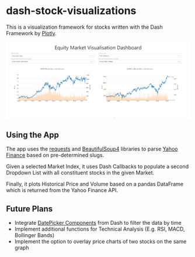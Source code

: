 # dash-stock-visualizations
This is a visualization framework for stocks written with the Dash Framework by [Plotly](https://plot.ly/).

![App Screenshot](https://github.com/NicholasTanWeiHong/dash-stock-visualizations/blob/master/images/screenshot.PNG "App Screenshot")

## Using the App
The app uses the [requests](https://realpython.com/python-requests/) and [BeautifulSoup4](https://www.crummy.com/software/BeautifulSoup/bs4/doc/) libraries to parse [Yahoo Finance](https://sg.finance.yahoo.com/) based on pre-determined slugs.

Given a selected Market Index, it uses Dash Callbacks to populate a second Dropdown List with all constituent stocks in the given Market.

Finally, it plots Historical Price and Volume based on a pandas DataFrame which is returned from the Yahoo Finance API.

## Future Plans
* Integrate [DatePicker Components](https://dash.plot.ly/dash-core-components/datepickersingle) from Dash to filter the data by time
* Implement additional functions for Technical Analysis (E.g. RSI, MACD, Bollinger Bands)
* Implement the option to overlay price charts of two stocks on the same graph